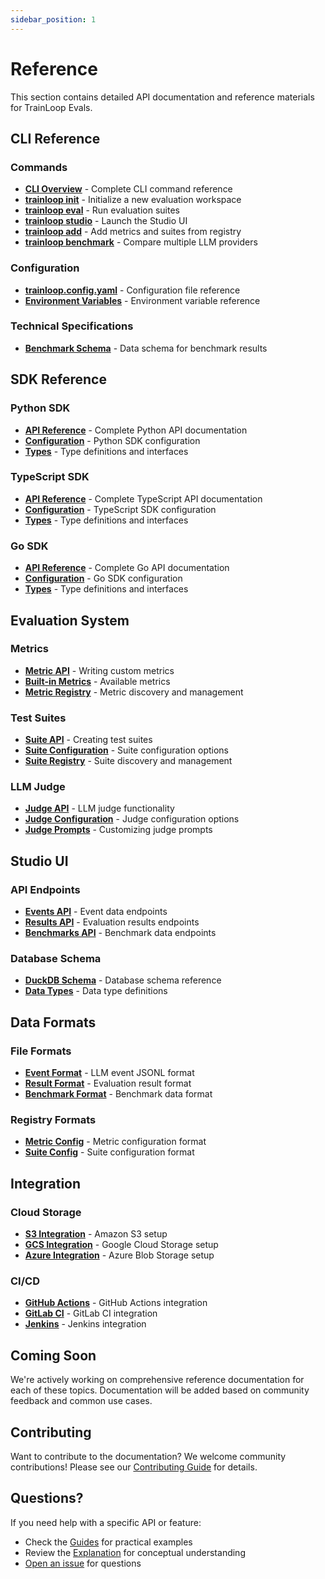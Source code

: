 ```yaml
---
sidebar_position: 1
---
```


# Reference

This section contains detailed API documentation and reference materials for TrainLoop Evals.

## CLI Reference

### Commands
- **[CLI Overview](./cli/overview.md)** - Complete CLI command reference
- **[trainloop init](./cli/init.md)** - Initialize a new evaluation workspace
- **[trainloop eval](./cli/eval.md)** - Run evaluation suites
- **[trainloop studio](./cli/studio.md)** - Launch the Studio UI
- **[trainloop add](./cli/add.md)** - Add metrics and suites from registry
- **[trainloop benchmark](./cli/benchmark.md)** - Compare multiple LLM providers

### Configuration
- **[trainloop.config.yaml](./cli/config.md)** - Configuration file reference
- **[Environment Variables](./cli/env-vars.md)** - Environment variable reference

### Technical Specifications
- **[Benchmark Schema](./benchmark-schema.md)** - Data schema for benchmark results

## SDK Reference

### Python SDK
- **[API Reference](./sdk/python/api.md)** - Complete Python API documentation
- **[Configuration](./sdk/python/config.md)** - Python SDK configuration
- **[Types](./sdk/python/types.md)** - Type definitions and interfaces

### TypeScript SDK
- **[API Reference](./sdk/typescript/api.md)** - Complete TypeScript API documentation
- **[Configuration](./sdk/typescript/config.md)** - TypeScript SDK configuration
- **[Types](./sdk/typescript/types.md)** - Type definitions and interfaces

### Go SDK
- **[API Reference](./sdk/go/api.md)** - Complete Go API documentation
- **[Configuration](./sdk/go/config.md)** - Go SDK configuration
- **[Types](./sdk/go/types.md)** - Type definitions and interfaces

## Evaluation System

### Metrics
- **[Metric API](./evaluation/metrics.md)** - Writing custom metrics
- **[Built-in Metrics](./evaluation/builtin-metrics.md)** - Available metrics
- **[Metric Registry](./evaluation/registry.md)** - Metric discovery and management

### Test Suites
- **[Suite API](./evaluation/suites.md)** - Creating test suites
- **[Suite Configuration](./evaluation/suite-config.md)** - Suite configuration options
- **[Suite Registry](./evaluation/suite-registry.md)** - Suite discovery and management

### LLM Judge
- **[Judge API](./evaluation/judge.md)** - LLM judge functionality
- **[Judge Configuration](./evaluation/judge-config.md)** - Judge configuration options
- **[Judge Prompts](./evaluation/judge-prompts.md)** - Customizing judge prompts

## Studio UI

### API Endpoints
- **[Events API](./studio/events.md)** - Event data endpoints
- **[Results API](./studio/results.md)** - Evaluation results endpoints
- **[Benchmarks API](./studio/benchmarks.md)** - Benchmark data endpoints

### Database Schema
- **[DuckDB Schema](./studio/schema.md)** - Database schema reference
- **[Data Types](./studio/data-types.md)** - Data type definitions

## Data Formats

### File Formats
- **[Event Format](./data/events.md)** - LLM event JSONL format
- **[Result Format](./data/results.md)** - Evaluation result format
- **[Benchmark Format](./data/benchmarks.md)** - Benchmark data format

### Registry Formats
- **[Metric Config](./data/metric-config.md)** - Metric configuration format
- **[Suite Config](./data/suite-config.md)** - Suite configuration format

## Integration

### Cloud Storage
- **[S3 Integration](./integration/s3.md)** - Amazon S3 setup
- **[GCS Integration](./integration/gcs.md)** - Google Cloud Storage setup
- **[Azure Integration](./integration/azure.md)** - Azure Blob Storage setup

### CI/CD
- **[GitHub Actions](./integration/github-actions.md)** - GitHub Actions integration
- **[GitLab CI](./integration/gitlab-ci.md)** - GitLab CI integration
- **[Jenkins](./integration/jenkins.md)** - Jenkins integration

## Coming Soon

We're actively working on comprehensive reference documentation for each of these topics. Documentation will be added based on community feedback and common use cases.

## Contributing

Want to contribute to the documentation? We welcome community contributions! Please see our [Contributing Guide](https://github.com/trainloop/evals/blob/main/CONTRIBUTING.md) for details.

## Questions?

If you need help with a specific API or feature:

- Check the [Guides](../guides/) for practical examples
- Review the [Explanation](../explanation/) for conceptual understanding
- [Open an issue](https://github.com/trainloop/evals/issues) for questions